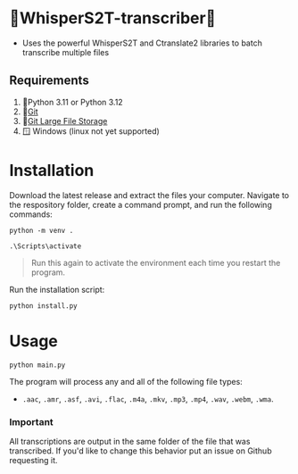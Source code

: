 # 🚀WhisperS2T-transcriber🚀
* Uses the powerful WhisperS2T and Ctranslate2 libraries to batch transcribe multiple files

## Requirements
1) 🐍Python 3.11 or Python 3.12
2) 📁[Git](https://git-scm.com/downloads)
3) 📁[Git Large File Storage](https://git-lfs.com/)
8) 🪟 Windows (linux not yet supported)

# Installation
Download the latest release and extract the files your computer.  Navigate to the respository folder, create a command prompt, and run the following commands:

```
python -m venv .
```
```
.\Scripts\activate
```
  > Run this again to activate the environment each time you restart the program.

Run the installation script:
```
python install.py
```
# Usage
```
python main.py
```
The program will process any and all of the following file types:
* ```.aac```, ```.amr```, ```.asf```, ```.avi```, ```.flac```, ```.m4a```, ```.mkv```, ```.mp3```, ```.mp4```, ```.wav```, ```.webm```, ```.wma```.

### Important
All transcriptions are output in the same folder of the file that was transcribed.  If you'd like to change this behavior put an issue on Github requesting it.
